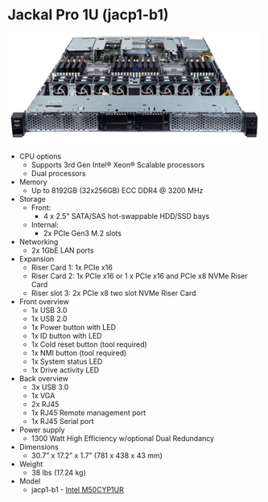 # Jackal Pro 1U (jacp1-b1)

![Jackal Pro 1U](./img/jacp1-b1-frontports.webp)

- CPU options
  - Supports 3rd Gen Intel® Xeon® Scalable processors
  - Dual processors
- Memory
  - Up to 8192GB (32x256GB) ECC DDR4 @ 3200 MHz
- Storage
  - Front:
    - 4 x 2.5" SATA/SAS hot-swappable HDD/SSD bays
  - Internal:
    - 2x PCIe Gen3 M.2 slots
- Networking
  - 2x 1GbE LAN ports
- Expansion
  - Riser Card 1: 1x PCIe x16
  - Riser Card 2: 1x PCIe x16 or 1 x PCIe x16 and PCIe x8 NVMe Riser Card
  - Riser slot 3: 2x PCIe x8 two slot NVMe Riser Card
- Front overview
  - 1x USB 3.0
  - 1x USB 2.0
  - 1x Power button with LED
  - 1x ID button with LED
  - 1x Cold reset button (tool required)
  - 1x NMI button (tool required)
  - 1x System status LED
  - 1x Drive activity LED
- Back overview
  - 3x USB 3.0
  - 1x VGA
  - 2x RJ45
  - 1x RJ45 Remote management port
  - 1x RJ45 Serial port
- Power supply
  - 1300 Watt High Efficiency w/optional Dual Redundancy
- Dimensions
  - 30.7” x 17.2” x 1.7” (781 x 438 x 43 mm)
- Weight
  - 38 lbs (17.24 kg)
- Model
  - jacp1-b1 - [Intel M50CYP1UR](./jacp1-b1_manual.pdf)
